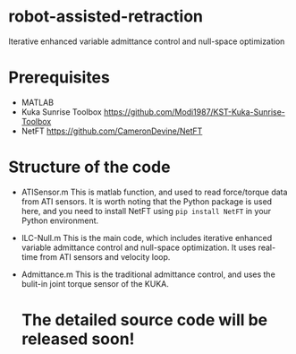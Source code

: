 # robot-assisted-retraction
Iterative enhanced variable admittance control and null-space optimization


# Prerequisites
* MATLAB
* Kuka Sunrise Toolbox  https://github.com/Modi1987/KST-Kuka-Sunrise-Toolbox 
* NetFT  https://github.com/CameronDevine/NetFT

# Structure of the code
* ATISensor.m
  This is matlab function, and used to read force/torque data from ATI sensors. It is worth noting that the Python package is used here, and you need to install NetFT using `pip install NetFT` in your Python environment.
* ILC-Null.m
  This is the main code, which includes iterative enhanced variable admittance control and null-space optimization. It uses real-time from ATI sensors and velocity loop.
* Admittance.m
  This is the traditional admittance control, and uses the bulit-in joint torque sensor of the KUKA.


  # The detailed source code will be released soon!
